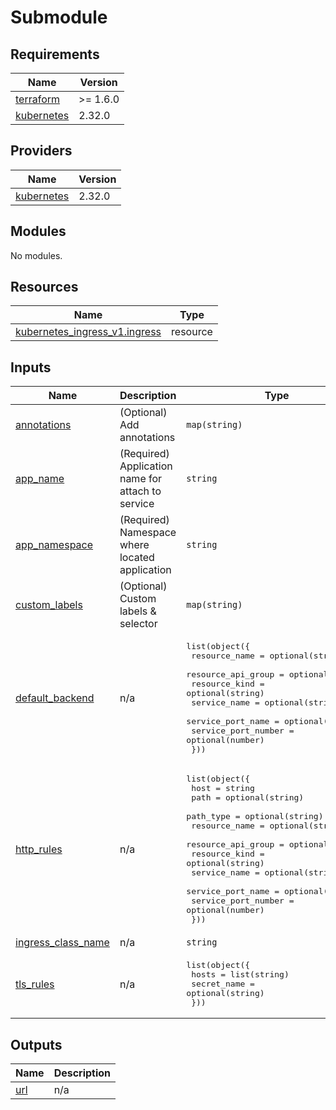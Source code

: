 # Submodule

<!-- BEGIN_TF_DOCS -->
## Requirements

| Name | Version |
|------|---------|
| <a name="requirement_terraform"></a> [terraform](#requirement\_terraform) | >= 1.6.0 |
| <a name="requirement_kubernetes"></a> [kubernetes](#requirement\_kubernetes) | 2.32.0 |

## Providers

| Name | Version |
|------|---------|
| <a name="provider_kubernetes"></a> [kubernetes](#provider\_kubernetes) | 2.32.0 |

## Modules

No modules.

## Resources

| Name | Type |
|------|------|
| [kubernetes_ingress_v1.ingress](https://registry.terraform.io/providers/hashicorp/kubernetes/2.32.0/docs/resources/ingress_v1) | resource |

## Inputs

| Name | Description | Type | Default | Required |
|------|-------------|------|---------|:--------:|
| <a name="input_annotations"></a> [annotations](#input\_annotations) | (Optional) Add annotations | `map(string)` | `{}` | no |
| <a name="input_app_name"></a> [app\_name](#input\_app\_name) | (Required) Application name for attach to service | `string` | n/a | yes |
| <a name="input_app_namespace"></a> [app\_namespace](#input\_app\_namespace) | (Required) Namespace where located application | `string` | n/a | yes |
| <a name="input_custom_labels"></a> [custom\_labels](#input\_custom\_labels) | (Optional) Custom labels & selector | `map(string)` | `null` | no |
| <a name="input_default_backend"></a> [default\_backend](#input\_default\_backend) | n/a | <pre>list(object({<br>    resource_name       = optional(string)<br>    resource_api_group  = optional(string)<br>    resource_kind       = optional(string)<br>    service_name        = optional(string)<br>    service_port_name   = optional(string)<br>    service_port_number = optional(number)<br>  }))</pre> | `[]` | no |
| <a name="input_http_rules"></a> [http\_rules](#input\_http\_rules) | n/a | <pre>list(object({<br>    host                = string<br>    path                = optional(string)<br>    path_type           = optional(string)<br>    resource_name       = optional(string)<br>    resource_api_group  = optional(string)<br>    resource_kind       = optional(string)<br>    service_name        = optional(string)<br>    service_port_name   = optional(string)<br>    service_port_number = optional(number)<br>  }))</pre> | `[]` | no |
| <a name="input_ingress_class_name"></a> [ingress\_class\_name](#input\_ingress\_class\_name) | n/a | `string` | `null` | no |
| <a name="input_tls_rules"></a> [tls\_rules](#input\_tls\_rules) | n/a | <pre>list(object({<br>    hosts       = list(string)<br>    secret_name = optional(string)<br>  }))</pre> | `[]` | no |

## Outputs

| Name | Description |
|------|-------------|
| <a name="output_url"></a> [url](#output\_url) | n/a |
<!-- END_TF_DOCS -->
